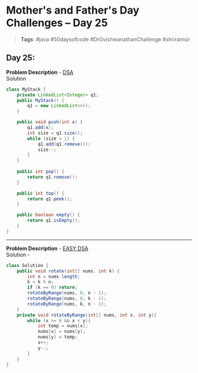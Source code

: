 # Mother's and Father's Day Challenges – Day 25

> **Tags**: #java #50daysofcode #DrGvishwanathanChallenge #shriramsir

##  Day 25:
**Problem Description** - [DSA](https://leetcode.com/problems/implement-stack-using-queues/description/) <br>
Solution
```java
class MyStack {
    private LinkedList<Integer> q1;
    public MyStack() {
        q1 = new LinkedList<>();
    }

    public void push(int x) {
        q1.add(x);
        int size = q1.size();
        while (size > 1) {
            q1.add(q1.remove());
            size--;
        }
    }
    
    public int pop() {
        return q1.remove();
    }

    public int top() {
        return q1.peek();
    }

    public boolean empty() {
        return q1.isEmpty();
    }
}
```

---

**Problem Description** - [EASY DSA](https://leetcode.com/problems/rotate-array/description/) <br>
Solution - 
```java
class Solution {
    public void rotate(int[] nums, int k) {
        int n = nums.length;
        k = k % n;
        if (k == 0) return;
        rotateByRange(nums, 0, n - 1);
        rotateByRange(nums, 0, k - 1);
        rotateByRange(nums, k, n - 1);
    }
    private void rotateByRange(int[] nums, int x, int y){
        while (x >= 0 && x < y){
            int temp = nums[x];
            nums[x] = nums[y];
            nums[y] = temp;
            x++;
            y--;
        }
    }
}
```
